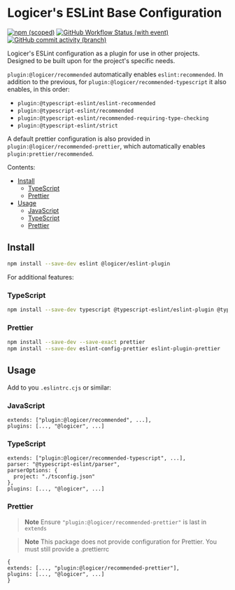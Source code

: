 # Logicer's ESLint Base Configuration

[![npm (scoped)](https://img.shields.io/npm/v/%40logicer/eslint-plugin)](https://www.npmjs.com/package/@logicer/eslint-plugin)
[![GitHub Workflow Status (with event)](https://img.shields.io/github/actions/workflow/status/Logicer16/eslint-plugin/style.yml)](https://github.com/Logicer16/eslint-plugin/actions)
[![GitHub commit activity (branch)](https://img.shields.io/github/commit-activity/m/Logicer16/ESLint-plugin)](https://github.com/Logicer16/eslint-plugin/graphs/contributors)

Logicer's ESLint configuration as a plugin for use in other projects. Designed to be built upon for the project's specific needs.

`plugin:@logicer/recommended` automatically enables `eslint:recommended`.
In addition to the previous, for `plugin:@logicer/recommended-typescript` it also enables, in this order:

- `plugin:@typescript-eslint/eslint-recommended`
- `plugin:@typescript-eslint/recommended`
- `plugin:@typescript-eslint/recommended-requiring-type-checking`
- `plugin:@typescript-eslint/strict`

A default prettier configuration is also provided in `plugin:@logicer/recommended-prettier`, which automatically enables `plugin:prettier/recommended`.

Contents:

- [Install](#install)
  - [TypeScript](#typescript)
  - [Prettier](#prettier)
- [Usage](#usage)
  - [JavaScript](#javascript)
  - [TypeScript](#typescript-1)
  - [Prettier](#prettier-1)

## Install

```sh
npm install --save-dev eslint @logicer/eslint-plugin
```

For additional features:

### TypeScript

```sh
npm install --save-dev typescript @typescript-eslint/eslint-plugin @typescript-eslint/parser
```

### Prettier

```sh
npm install --save-dev --save-exact prettier
npm install --save-dev eslint-config-prettier eslint-plugin-prettier
```

## Usage

Add to you `.eslintrc.cjs` or similar:

### JavaScript

```
extends: ["plugin:@logicer/recommended", ...],
plugins: [..., "@logicer", ...]
```

### TypeScript

```
extends: ["plugin:@logicer/recommended-typescript", ...],
parser: "@typescript-eslint/parser",
parserOptions: {
  project: "./tsconfig.json"
},
plugins: [..., "@logicer", ...]
```

### Prettier

> **Note**
> Ensure `"plugin:@logicer/recommended-prettier"` is last in `extends`

> **Note**
> This package does not provide configuration for Prettier. You must still provide a .prettierrc

```
{
extends: [..., "plugin:@logicer/recommended-prettier"],
plugins: [..., "@logicer", ...]
}
```
